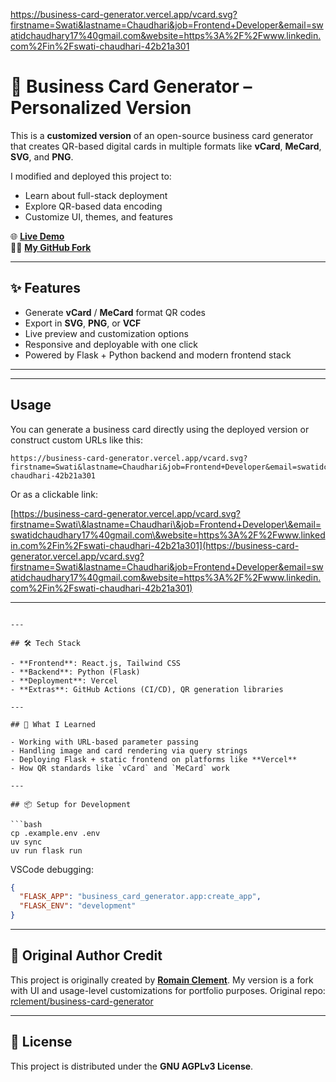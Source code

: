

https://business-card-generator.vercel.app/vcard.svg?firstname=Swati&lastname=Chaudhari&job=Frontend+Developer&email=swatidchaudhary17%40gmail.com&website=https%3A%2F%2Fwww.linkedin.com%2Fin%2Fswati-chaudhari-42b21a301


# 🔧 Business Card Generator – Personalized Version

This is a **customized version** of an open-source business card generator that creates QR-based digital cards in multiple formats like **vCard**, **MeCard**, **SVG**, and **PNG**.

I modified and deployed this project to:
- Learn about full-stack deployment
- Explore QR-based data encoding
- Customize UI, themes, and features

🌐 **[Live Demo](https://business-card-generator-mu.vercel.app/)**  
🧑‍💻 **[My GitHub Fork](https://github.com/ChaudhariSwati/business-card-generator)**

---

## ✨ Features

- Generate **vCard** / **MeCard** format QR codes
- Export in **SVG**, **PNG**, or **VCF**
- Live preview and customization options
- Responsive and deployable with one click
- Powered by Flask + Python backend and modern frontend stack

---



---

## Usage

You can generate a business card directly using the deployed version or construct custom URLs like this:

```
https://business-card-generator.vercel.app/vcard.svg?firstname=Swati&lastname=Chaudhari&job=Frontend+Developer&email=swatidchaudhary17@gmail.com&website=https://www.linkedin.com/in/swati-chaudhari-42b21a301
```

Or as a clickable link:

[https://business-card-generator.vercel.app/vcard.svg?firstname=Swati\&lastname=Chaudhari\&job=Frontend+Developer\&email=swatidchaudhary17%40gmail.com\&website=https%3A%2F%2Fwww.linkedin.com%2Fin%2Fswati-chaudhari-42b21a301](https://business-card-generator.vercel.app/vcard.svg?firstname=Swati&lastname=Chaudhari&job=Frontend+Developer&email=swatidchaudhary17%40gmail.com&website=https%3A%2F%2Fwww.linkedin.com%2Fin%2Fswati-chaudhari-42b21a301)

---


````

---

## 🛠️ Tech Stack

- **Frontend**: React.js, Tailwind CSS
- **Backend**: Python (Flask)
- **Deployment**: Vercel
- **Extras**: GitHub Actions (CI/CD), QR generation libraries

---

## 🧠 What I Learned

- Working with URL-based parameter passing
- Handling image and card rendering via query strings
- Deploying Flask + static frontend on platforms like **Vercel**
- How QR standards like `vCard` and `MeCard` work

---

## 📦 Setup for Development

```bash
cp .example.env .env
uv sync
uv run flask run
````

VSCode debugging:

```json
{
  "FLASK_APP": "business_card_generator.app:create_app",
  "FLASK_ENV": "development"
}
```

---

## 🙏 Original Author Credit

This project is originally created by [**Romain Clement**](https://github.com/rclement).
My version is a fork with UI and usage-level customizations for portfolio purposes.
Original repo: [rclement/business-card-generator](https://github.com/rclement/business-card-generator)

---

## 📜 License

This project is distributed under the **GNU AGPLv3 License**.




